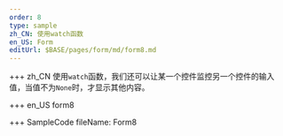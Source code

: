 ```yaml
--- 
order: 8
type: sample
zh_CN: 使用watch函数
en_US: Form
editUrl: $BASE/pages/form/md/form8.md
---
```


+++ zh_CN
使用<Code>watch</Code>函数，我们还可以让某一个控件监控另一个控件的输入值，当值不为<Code>None</Code>时，才显示其他内容。

+++ en_US
form8

+++ SampleCode
fileName: Form8
